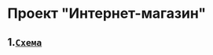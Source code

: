 # Проект "Интернет-магазин"

## 1.<code>[Схема](https://github.com/Denis-Karikh/SUBD/blob/main/lesson-1/%D0%A1%D1%85%D0%B5%D0%BC%D0%B0.PNG)</code>


